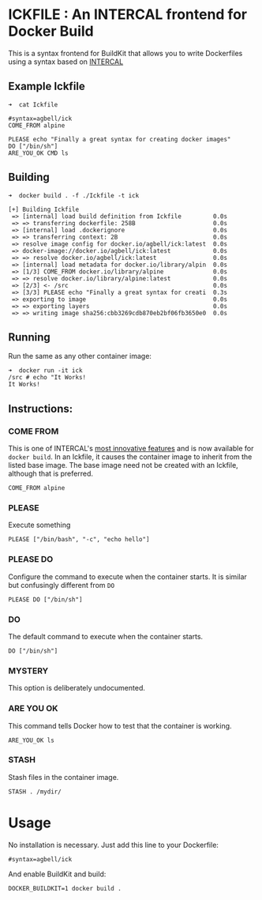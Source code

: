 # ICKFILE : An INTERCAL frontend for Docker Build

This is a syntax frontend for BuildKit that allows you to write Dockerfiles using a syntax based on [INTERCAL](https://en.wikipedia.org/wiki/INTERCAL)

## Example Ickfile
```
➜  cat Ickfile 

#syntax=agbell/ick
COME_FROM alpine

PLEASE echo "Finally a great syntax for creating docker images"
DO ["/bin/sh"]
ARE_YOU_OK CMD ls 
```

## Building
```
➜  docker build . -f ./Ickfile -t ick

[+] Building Ickfile                            
 => [internal] load build definition from Ickfile         0.0s
 => => transferring dockerfile: 258B                      0.0s
 => [internal] load .dockerignore                         0.0s
 => => transferring context: 2B                           0.0s
 => resolve image config for docker.io/agbell/ick:latest  0.0s
 => docker-image://docker.io/agbell/ick:latest            0.0s
 => => resolve docker.io/agbell/ick:latest                0.0s
 => [internal] load metadata for docker.io/library/alpin  0.0s
 => [1/3] COME_FROM docker.io/library/alpine              0.0s
 => => resolve docker.io/library/alpine:latest            0.0s
 => [2/3] <- /src                                         0.0s
 => [3/3] PLEASE echo "Finally a great syntax for creati  0.3s
 => exporting to image                                    0.0s
 => => exporting layers                                   0.0s
 => => writing image sha256:cbb3269cdb870eb2bf06fb3650e0  0.0s
```
## Running
Run the same as any other container image:
```
➜  docker run -it ick
/src # echo "It Works!
It Works!
```

## Instructions:

### COME FROM
This is one of INTERCAL's [most innovative features](https://en.wikipedia.org/wiki/COMEFROM) and is now available for `docker build`. In an Ickfile, it causes the container image to inherit from the listed base image.  The base image need not be created with an Ickfile, although that is preferred.

```
COME_FROM alpine
```

### PLEASE
Execute something
```
PLEASE ["/bin/bash", "-c", "echo hello"]
```

### PLEASE DO
Configure the command to execute when the container starts. It is similar but confusingly different from `DO`
```
PLEASE DO ["/bin/sh"]
```

### DO
The default command to execute when the container starts. 
```
DO ["/bin/sh"]
```
### MYSTERY
This option is deliberately undocumented.

### ARE YOU OK

This command tells Docker how to test that the container is working.

```
ARE_YOU_OK ls 
```

### STASH
Stash files in the container image.
```
STASH . /mydir/
```

# Usage
No installation is necessary. Just add this line to your Dockerfile:
```
#syntax=agbell/ick
```
And enable BuildKit and build:
```
DOCKER_BUILDKIT=1 docker build .
``` 
